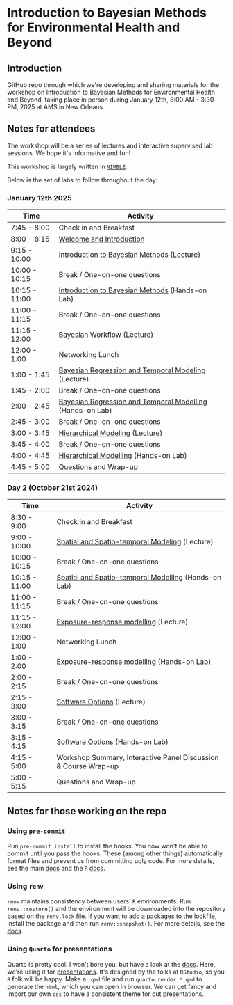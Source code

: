 # Introduction to Bayesian Methods for Environmental Health and Beyond

## Introduction

GitHub repo through which we're developing and sharing materials for the workshop on Introduction to Bayesian Methods for Environmental Health and Beyond, taking place in person during January 12th, 8:00 AM - 3:30 PM, 2025 at AMS in New Orleans.

## Notes for attendees

The workshop will be a series of lectures and interactive supervised lab sessions. We hope it's informative and fun!

This workshop is largely written in [`NIMBLE`](https://r-nimble.org/).

Below is the set of labs to follow throughout the day:

### January 12th 2025

| Time         | Activity                 |
| ------------ | ------------------------ |
| 7:45 - 8:00  | Check in and Breakfast   |
| 8:00 - 8:15  | [Welcome and Introduction](/lectures/welcome_and_introduction/welcome_and_introduction.qmd) |
| 9:15 - 10:00 | [Introduction to Bayesian Methods](/lectures/introduction_to_bayesian_methods/introduction_to_bayesian_methods.qmd) (Lecture) |
| 10:00  - 10:15 | Break / One-on-one questions
| 10:15  - 11:00 | [Introduction to Bayesian Methods](/labs/introduction_to_bayesian_methods/introduction_to_bayesian_methods.qmd) (Hands-on Lab) |
| 11:00 - 11:15 | Break / One-on-one questions |
| 11:15 - 12:00 | [Bayesian Workflow](/lectures/bayesian_workflow/bayesian_workflow.qmd) (Lecture) |
| 12:00 - 1:00 | Networking Lunch |
| 1:00  - 1:45 | [Bayesian Regression and Temporal Modeling](/lectures/bayesian_regression_and_temporal_modelling/bayesian_regression_and_temporal_modelling.qmd) (Lecture) |
| 1:45  - 2:00 | Break / One-on-one questions |
| 2:00  - 2:45 | [Bayesian Regression and Temporal Modelling](/labs/bayesian_regression_and_temporal_modelling/bayesian_regression_and_temporal_modelling.qmd) (Hands-on Lab) |
| 2:45  - 3:00 | Break / One-on-one questions |
| 3:00  - 3:45 | [Hierarchical Modeling](/lectures/hierarchical_modelling/hierarchical_modelling.qmd) (Lecture) |
| 3:45  - 4:00 | Break / One-on-one questions |
| 4:00  - 4:45 | [Hierarchical Modelling](/labs/hierarchical_modelling/hierarchical_modelling.qmd) (Hands-on Lab) |
| 4:45  - 5:00 | Questions and Wrap-up |

### Day 2 (October 21st 2024)

| Time         | Activity                 |
| ------------ | ------------------------ |
| 8:30 - 9:00 | Check in and Breakfast |
| 9:00 - 10:00 | [Spatial and Spatio-temporal Modeling](/lectures/spatiotemporal_models/sstmodels.qmd) (Lecture) |
| 10:00 - 10:15 | Break / One-on-one questions |
| 10:15 - 11:00 | [Spatial and Spatio-temporal Modelling](/labs/spatiotemporal_models/spatiotemporal_models.qmd) (Hands-on Lab) |
| 11:00 - 11:15 | Break / One-on-one questions |
| 11:15 - 12:00 | [Exposure-response modelling](lectures/exposure_response/exposure_response.qmd) (Lecture) |
| 12:00 - 1:00 | Networking Lunch |
| 1:00 - 2:00 | [Exposure-response modelling](/labs/exposure_response/exposure_response.qmd) (Hands-on Lab) |
| 2:00 - 2:15 | Break / One-on-one questions |
| 2:15 - 3:00 | [Software Options](lectures/software_options/software_options.qmd) (Lecture) |
| 3:00 - 3:15 | Break / One-on-one questions |
| 3:15 - 4:15 | [Software Options](/labs/software_options/software_options.qmd) (Hands-on Lab) |
| 4:15 - 5:00 | Workshop Summary, Interactive Panel Discussion & Course Wrap-up |
| 5:00 - 5:15 | Questions and Wrap-up |

## Notes for those working on the repo

### Using `pre-commit`

Run `pre-commit install` to install the hooks. You now won't be able to commit until you pass the hooks. These (among other things) automatically format files and prevent us from committing ugly code. For more details, see the main [docs](https://pre-commit.com/) and the `R` [docs](https://lorenzwalthert.github.io/precommit/).

### Using `renv`

`renv` maintains consistency between users' `R` environments. Run `renv::restore()` and the environment will be downloaded into the repository based on the `renv.lock` file. If you want to add a packages to the lockfile, install the package and then run `renv::snapshot()`. For more details, see the [docs](https://rstudio.github.io/renv/articles/renv.html).

### Using `Quarto` for presentations

Quarto is pretty cool. I won't bore you, but have a look at the [docs](https://quarto.org/docs/guide/). Here, we're using it for [presentations](https://quarto.org/docs/presentations/revealjs/). It's designed by the folks at `RStudio`, so you `R` folk will be happy. Make a `.qmd` file and run `quarto render *.qmd` to generate the `html`, which you can open in browser. We can get fancy and import our own `css` to have a consistent theme for out presentations.
